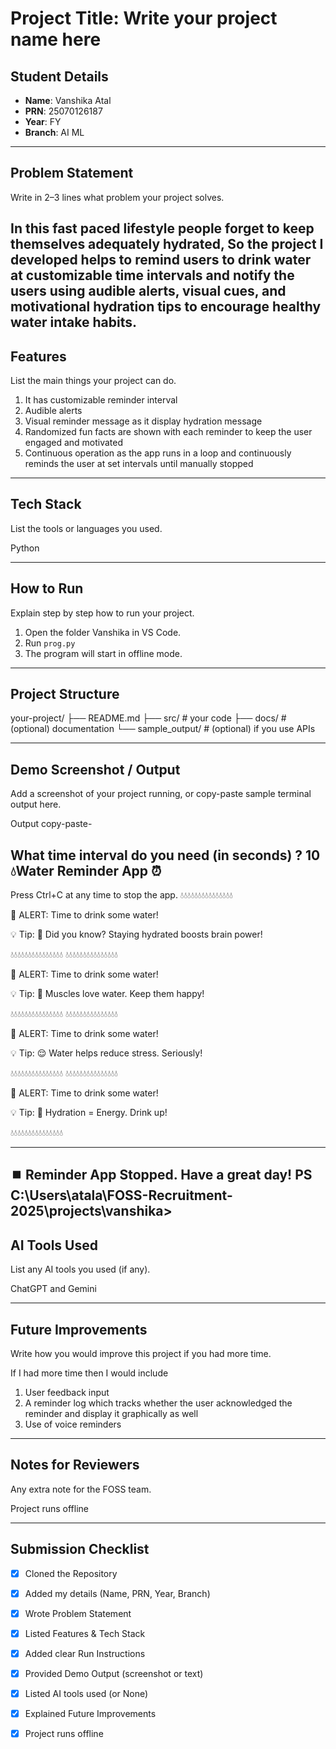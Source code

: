 # Project Title: Write your project name here

## Student Details
- **Name**: Vanshika Atal  
- **PRN**: 25070126187  
- **Year**: FY  
- **Branch**: AI ML  

---

## Problem Statement
Write in 2–3 lines what problem your project solves.  

In this fast paced lifestyle people forget to keep themselves adequately hydrated, So the project I developed helps to remind users
to drink water at customizable time intervals and notify the users using audible alerts, visual cues, and motivational hydration tips to encourage healthy water intake habits.
---

## Features
List the main things your project can do.  

1) It has customizable reminder interval
2) Audible alerts
3) Visual reminder message as it display hydration message
4) Randomized fun facts are shown with each reminder to keep the user engaged and motivated
5) Continuous operation as the app runs in a loop and continuously reminds the user at set intervals until manually stopped


---

## Tech Stack
List the tools or languages you used.  

Python

---

## How to Run
Explain step by step how to run your project.  

1. Open the folder Vanshika in VS Code.  
2. Run `prog.py`  
3. The program will start in offline mode.

---

## Project Structure

your-project/ ├── README.md ├── src/        # your code ├── docs/       # (optional) documentation └── sample_output/   # (optional) if you use APIs

---

## Demo Screenshot / Output
Add a screenshot of your project running, or copy-paste sample terminal output here.

Output copy-paste-

What time interval do you need (in seconds) ? 10
💧Water Reminder App ⏰
-----------------------------------
Press Ctrl+C at any time to stop the app.
💧💧💧💧💧💧💧💧💧💧💧💧💧💧💧

🔔 ALERT: Time to drink some water! 

💡 Tip: 🧠 Did you know? Staying hydrated boosts brain power!

💧💧💧💧💧💧💧💧💧💧💧💧💧💧💧
💧💧💧💧💧💧💧💧💧💧💧💧💧💧💧

🔔 ALERT: Time to drink some water!

💡 Tip: 💪 Muscles love water. Keep them happy!

💧💧💧💧💧💧💧💧💧💧💧💧💧💧💧
💧💧💧💧💧💧💧💧💧💧💧💧💧💧💧

🔔 ALERT: Time to drink some water!

💡 Tip: 😌 Water helps reduce stress. Seriously!

💧💧💧💧💧💧💧💧💧💧💧💧💧💧💧
💧💧💧💧💧💧💧💧💧💧💧💧💧💧💧

🔔 ALERT: Time to drink some water!

💡 Tip: 🌟 Hydration = Energy. Drink up!

💧💧💧💧💧💧💧💧💧💧💧💧💧💧💧

-----------------------------------
⏹️ Reminder App Stopped. Have a great day!
PS C:\Users\atala\FOSS-Recruitment-2025\projects\vanshika> 
---

## AI Tools Used
List any AI tools you used (if any).  

ChatGPT and Gemini

---

## Future Improvements
Write how you would improve this project if you had more time.  

If I had more time then I would include
1) User feedback input
2) A reminder log which tracks whether the user acknowledged the reminder and display it graphically as well
3) Use of voice reminders 


---

## Notes for Reviewers
Any extra note for the FOSS team.  

Project runs offline

---

## Submission Checklist 
- [x] Cloned the Repository 
- [x] Added my details (Name, PRN, Year, Branch)  
- [x] Wrote Problem Statement  
- [x] Listed Features & Tech Stack  
- [x] Added clear Run Instructions  
- [x] Provided Demo Output (screenshot or text)  
- [x] Listed AI tools used (or None)  
- [x] Explained Future Improvements  
- [x] Project runs offline

